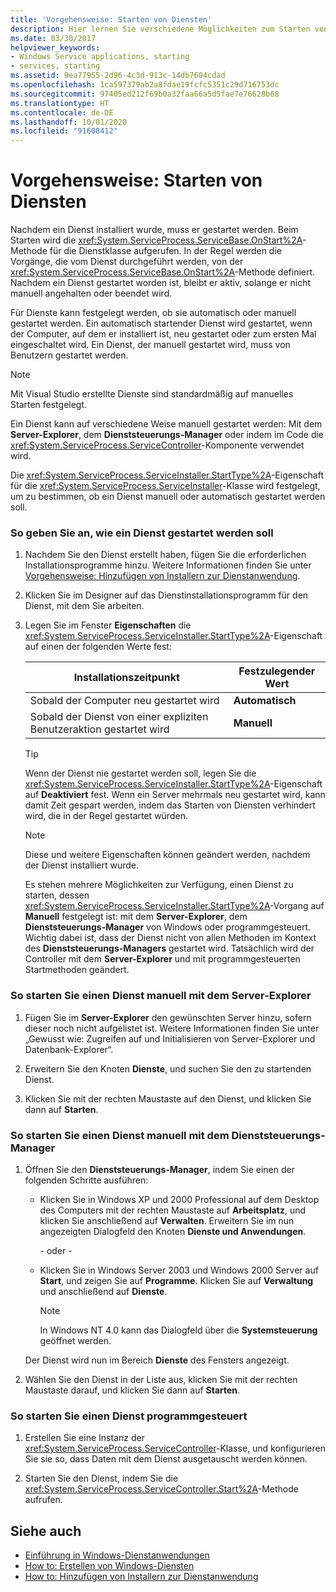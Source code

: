 ```yaml
---
title: 'Vorgehensweise: Starten von Diensten'
description: Hier lernen Sie verschiedene Möglichkeiten zum Starten von Diensten kennen. Nachdem ein Dienst installiert wurde, muss er gestartet werden. Beim Starten wird die „OnStart“-Methode für die Dienstklasse aufgerufen.
ms.date: 03/30/2017
helpviewer_keywords:
- Windows Service applications, starting
- services, starting
ms.assetid: 9ea77955-2d96-4c3d-913c-14db7604cdad
ms.openlocfilehash: 1ca597379ab2a8fdae19fcfc5351c29d716753dc
ms.sourcegitcommit: 97405ed212f69b0a32faa66a5d5fae7e76628b68
ms.translationtype: HT
ms.contentlocale: de-DE
ms.lasthandoff: 10/01/2020
ms.locfileid: "91608412"
---
```

# <a name="how-to-start-services"></a>Vorgehensweise: Starten von Diensten

Nachdem ein Dienst installiert wurde, muss er gestartet werden. Beim Starten wird die <xref:System.ServiceProcess.ServiceBase.OnStart%2A>-Methode für die Dienstklasse aufgerufen. In der Regel werden die Vorgänge, die vom Dienst durchgeführt werden, von der <xref:System.ServiceProcess.ServiceBase.OnStart%2A>-Methode definiert. Nachdem ein Dienst gestartet worden ist, bleibt er aktiv, solange er nicht manuell angehalten oder beendet wird.

Für Dienste kann festgelegt werden, ob sie automatisch oder manuell gestartet werden. Ein automatisch startender Dienst wird gestartet, wenn der Computer, auf dem er installiert ist, neu gestartet oder zum ersten Mal eingeschaltet wird. Ein Dienst, der manuell gestartet wird, muss von Benutzern gestartet werden.

> [!NOTE]
> Mit Visual Studio erstellte Dienste sind standardmäßig auf manuelles Starten festgelegt.

Ein Dienst kann auf verschiedene Weise manuell gestartet werden: Mit dem **Server-Explorer**, dem **Dienststeuerungs-Manager** oder indem im Code die <xref:System.ServiceProcess.ServiceController>-Komponente verwendet wird.

Die <xref:System.ServiceProcess.ServiceInstaller.StartType%2A>-Eigenschaft für die <xref:System.ServiceProcess.ServiceInstaller>-Klasse wird festgelegt, um zu bestimmen, ob ein Dienst manuell oder automatisch gestartet werden soll.

### <a name="to-specify-how-a-service-should-start"></a>So geben Sie an, wie ein Dienst gestartet werden soll

1. Nachdem Sie den Dienst erstellt haben, fügen Sie die erforderlichen Installationsprogramme hinzu. Weitere Informationen finden Sie unter [Vorgehensweise: Hinzufügen von Installern zur Dienstanwendung](how-to-add-installers-to-your-service-application.md).

2. Klicken Sie im Designer auf das Dienstinstallationsprogramm für den Dienst, mit dem Sie arbeiten.

3. Legen Sie im Fenster **Eigenschaften** die <xref:System.ServiceProcess.ServiceInstaller.StartType%2A>-Eigenschaft auf einen der folgenden Werte fest:

    |Installationszeitpunkt|Festzulegender Wert|
    |----------------------------------|--------------------|
    |Sobald der Computer neu gestartet wird|**Automatisch**|
    |Sobald der Dienst von einer expliziten Benutzeraktion gestartet wird|**Manuell**|

    > [!TIP]
    > Wenn der Dienst nie gestartet werden soll, legen Sie die <xref:System.ServiceProcess.ServiceInstaller.StartType%2A>-Eigenschaft auf **Deaktiviert** fest. Wenn ein Server mehrmals neu gestartet wird, kann damit Zeit gespart werden, indem das Starten von Diensten verhindert wird, die in der Regel gestartet würden.

    > [!NOTE]
    > Diese und weitere Eigenschaften können geändert werden, nachdem der Dienst installiert wurde.

    Es stehen mehrere Möglichkeiten zur Verfügung, einen Dienst zu starten, dessen <xref:System.ServiceProcess.ServiceInstaller.StartType%2A>-Vorgang auf **Manuell** festgelegt ist: mit dem **Server-Explorer**, dem **Dienststeuerungs-Manager** von Windows oder programmgesteuert. Wichtig dabei ist, dass der Dienst nicht von allen Methoden im Kontext des **Dienststeuerungs-Managers** gestartet wird. Tatsächlich wird der Controller mit dem **Server-Explorer** und mit programmgesteuerten Startmethoden geändert.

### <a name="to-manually-start-a-service-from-server-explorer"></a>So starten Sie einen Dienst manuell mit dem Server-Explorer

1. Fügen Sie im **Server-Explorer** den gewünschten Server hinzu, sofern dieser noch nicht aufgelistet ist. Weitere Informationen finden Sie unter „Gewusst wie: Zugreifen auf und Initialisieren von Server-Explorer und Datenbank-Explorer“.

2. Erweitern Sie den Knoten **Dienste**, und suchen Sie den zu startenden Dienst.

3. Klicken Sie mit der rechten Maustaste auf den Dienst, und klicken Sie dann auf **Starten**.

### <a name="to-manually-start-a-service-from-services-control-manager"></a>So starten Sie einen Dienst manuell mit dem Dienststeuerungs-Manager

1. Öffnen Sie den **Dienststeuerungs-Manager**, indem Sie einen der folgenden Schritte ausführen:

    - Klicken Sie in Windows XP und 2000 Professional auf dem Desktop des Computers mit der rechten Maustaste auf **Arbeitsplatz**, und klicken Sie anschließend auf **Verwalten**. Erweitern Sie im nun angezeigten Dialogfeld den Knoten **Dienste und Anwendungen**.

      \- oder -

    - Klicken Sie in Windows Server 2003 und Windows 2000 Server auf **Start**, und zeigen Sie auf **Programme**. Klicken Sie auf **Verwaltung** und anschließend auf **Dienste**.

      > [!NOTE]
      > In Windows NT 4.0 kann das Dialogfeld über die **Systemsteuerung** geöffnet werden.

    Der Dienst wird nun im Bereich **Dienste** des Fensters angezeigt.

2. Wählen Sie den Dienst in der Liste aus, klicken Sie mit der rechten Maustaste darauf, und klicken Sie dann auf **Starten**.

### <a name="to-manually-start-a-service-from-code"></a>So starten Sie einen Dienst programmgesteuert

1. Erstellen Sie eine Instanz der <xref:System.ServiceProcess.ServiceController>-Klasse, und konfigurieren Sie sie so, dass Daten mit dem Dienst ausgetauscht werden können.

2. Starten Sie den Dienst, indem Sie die <xref:System.ServiceProcess.ServiceController.Start%2A>-Methode aufrufen.

## <a name="see-also"></a>Siehe auch

- [Einführung in Windows-Dienstanwendungen](introduction-to-windows-service-applications.md)
- [How to: Erstellen von Windows-Diensten](how-to-create-windows-services.md)
- [How to: Hinzufügen von Installern zur Dienstanwendung](how-to-add-installers-to-your-service-application.md)
